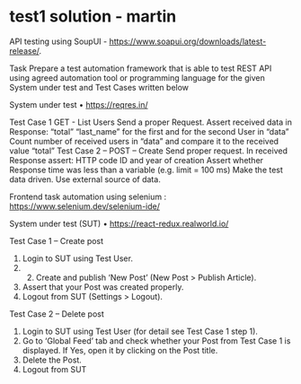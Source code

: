 # test1 solution - martin
API testing using SoupUI - https://www.soapui.org/downloads/latest-release/.

Task
Prepare a test automation framework that is able to test REST API using agreed automation tool or programming language for the given System under test and Test Cases written below

System under test • https://reqres.in/

Test Case 1 GET - List Users
Send a proper Request.
Assert received data in Response:
“total”
“last_name” for the first and for the second User in “data”
Count number of received users in “data” and compare it to the received value “total”
Test Case 2 – POST – Create
Send proper request.
In received Response assert:
HTTP code
ID and year of creation
Assert whether Response time was less than a variable (e.g. limit = 100 ms)
Make the test data driven. Use external source of data.


Frontend task automation using selenium : https://www.selenium.dev/selenium-ide/

System under test (SUT)
• https://react-redux.realworld.io/

Test Case 1 – Create post
1. Login to SUT using Test User.
2. 2. Create and publish ‘New Post’ (New Post > Publish Article).
3. Assert that your Post was created properly.
4. Logout from SUT (Settings > Logout).

Test Case 2 – Delete post
1. Login to SUT using Test User (for detail see Test Case 1 step 1).
2. Go to ‘Global Feed’ tab and check whether your Post from Test Case 1 is displayed. If
Yes, open it by clicking on the Post title.
3. Delete the Post.
4. Logout from SUT 

